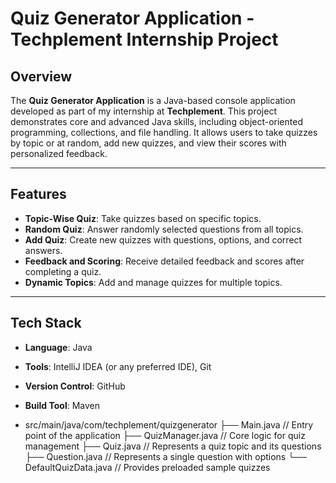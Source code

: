 # Quiz Generator Application - Techplement Internship Project

## Overview
The **Quiz Generator Application** is a Java-based console application developed as part of my internship at **Techplement**. This project demonstrates core and advanced Java skills, including object-oriented programming, collections, and file handling. It allows users to take quizzes by topic or at random, add new quizzes, and view their scores with personalized feedback.

---

## Features
- **Topic-Wise Quiz**: Take quizzes based on specific topics.
- **Random Quiz**: Answer randomly selected questions from all topics.
- **Add Quiz**: Create new quizzes with questions, options, and correct answers.
- **Feedback and Scoring**: Receive detailed feedback and scores after completing a quiz.
- **Dynamic Topics**: Add and manage quizzes for multiple topics.

---

## Tech Stack
- **Language**: Java
- **Tools**: IntelliJ IDEA (or any preferred IDE), Git
- **Version Control**: GitHub
- **Build Tool**: Maven

- src/main/java/com/techplement/quizgenerator
├── Main.java               // Entry point of the application
├── QuizManager.java        // Core logic for quiz management
├── Quiz.java               // Represents a quiz topic and its questions
├── Question.java           // Represents a single question with options
└── DefaultQuizData.java    // Provides preloaded sample quizzes
